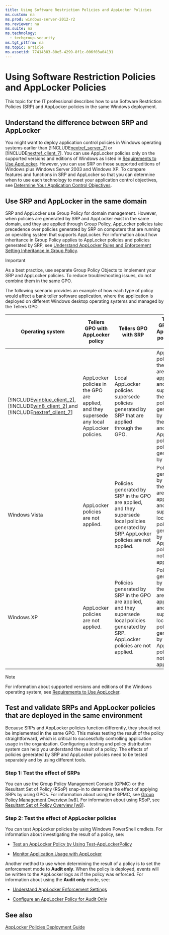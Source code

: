 ```yaml
---
title: Using Software Restriction Policies and AppLocker Policies
ms.custom: na
ms.prod: windows-server-2012-r2
ms.reviewer: na
ms.suite: na
ms.technology: 
  - techgroup-security
ms.tgt_pltfrm: na
ms.topic: article
ms.assetid: 77414383-80e5-4299-8f1c-006f03a04131
---
```

# Using Software Restriction Policies and AppLocker Policies
This topic for the IT professional describes how to use Software Restriction Policies \(SRP\) and AppLocker policies in the same Windows deployment.  
  
## Understand the difference between SRP and AppLocker  
You might want to deploy application control policies in Windows operating systems earlier than [!INCLUDE[nextref_server_7](../Token/nextref_server_7_md.md)] or [!INCLUDE[nextref_client_7](../Token/nextref_client_7_md.md)]. You can use AppLocker policies only on the supported versions and editions of Windows as listed in [Requirements to Use AppLocker](../Topic/Requirements-to-Use-AppLocker.md). However, you can use SRP on those supported editions of Windows plus Windows Server 2003 and Windows XP. To compare features and functions in SRP and AppLocker so that you can determine when to use each technology to meet your application control objectives, see [Determine Your Application Control Objectives](../Topic/Determine-Your-Application-Control-Objectives.md).  
  
## Use SRP and AppLocker in the same domain  
SRP and AppLocker use Group Policy for domain management. However, when policies are generated by SRP and AppLocker exist in the same domain, and they are applied through Group Policy, AppLocker policies take precedence over policies generated by SRP on computers that are running an operating system that supports AppLocker. For information about how inheritance in Group Policy applies to AppLocker policies and policies generated by SRP, see [Understand AppLocker Rules and Enforcement Setting Inheritance in Group Policy](../Topic/Understand-AppLocker-Rules-and-Enforcement-Setting-Inheritance-in-Group-Policy.md).  
  
> [!IMPORTANT]  
> As a best practice, use separate Group Policy Objects to implement your SRP and AppLocker policies. To reduce troubleshooting issues, do not combine them in the same GPO.  
  
The following scenario provides an example of how each type of policy would affect a bank teller software application, where the application is deployed on different Windows desktop operating systems and managed by the Tellers GPO.  
  
|Operating system|Tellers GPO with AppLocker policy|Tellers GPO with SRP|Tellers GPO with AppLocker policy and SRP|  
|--------------------|-------------------------------------|------------------------|---------------------------------------------|  
|[!INCLUDE[winblue_client_2](../Token/winblue_client_2_md.md)], [!INCLUDE[win8_client_2](../Token/win8_client_2_md.md)],and [!INCLUDE[nextref_client_7](../Token/nextref_client_7_md.md)]|AppLocker policies in the GPO are applied, and they supersede any local AppLocker policies.|Local AppLocker policies supersede policies generated by SRP that are applied through the GPO.|AppLocker policies in the GPO are applied, and they supersede the policies generated by SRP in the GPO and local AppLocker policies or policies generated by SRP.|  
|Windows Vista|AppLocker policies are not applied.|Policies generated by SRP in the GPO are applied, and they supersede local policies generated by SRP.AppLocker policies are not applied.|Policies generated by SRP in the GPO are applied, and they supersede local policies generated by SRP. AppLocker policies not applied.|  
|Windows XP|AppLocker policies are not applied.|Policies generated by SRP in the GPO are applied, and they supersede local policies generated by SRP. AppLocker policies are not applied.|Policies generated by SRP in the GPO are applied, and they supersede local policies generated by SRP. AppLocker policies not applied.|  
  
> [!NOTE]  
> For information about supported versions and editions of the Windows operating system, see [Requirements to Use AppLocker](../Topic/Requirements-to-Use-AppLocker.md).  
  
## Test and validate SRPs and AppLocker policies that are deployed in the same environment  
Because SRPs and AppLocker policies function differently, they should not be implemented in the same GPO. This makes testing the result of the policy straightforward, which is critical to successfully controlling application usage in the organization. Configuring a testing and policy distribution system can help you understand the result of a policy. The effects of policies generated by SRP and AppLocker policies need to be tested separately and by using different tools.  
  
### Step 1: Test the effect of SRPs  
You can use the Group Policy Management Console \(GPMC\) or the Resultant Set of Policy \(RSoP\) snap\-in to determine the effect of applying SRPs by using GPOs. For information about using the GPMC, see [Group Policy Management Overview \[w8\]](assetId:///187307c1-94b3-422b-bb7e-e14a8aa03bd3). For information about using RSoP, see [Resultant Set of Policy Overview \[w8\]](assetId:///ebc10f4e-f780-49d0-88a3-35aa0e187ccf).  
  
### Step 2: Test the effect of AppLocker policies  
You can test AppLocker policies by using Windows PowerShell cmdlets. For information about investigating the result of a policy, see:  
  
-   [Test an AppLocker Policy by Using Test-AppLockerPolicy](../Topic/Test-an-AppLocker-Policy-by-Using-Test-AppLockerPolicy.md)  
  
-   [Monitor Application Usage with AppLocker](../Topic/Monitor-Application-Usage-with-AppLocker.md)  
  
Another method to use when determining the result of a policy is to set the enforcement mode to **Audit only**. When the policy is deployed, events will be written to the AppLocker logs as if the policy was enforced. For information about using the **Audit only** mode, see:  
  
-   [Understand AppLocker Enforcement Settings](../Topic/Understand-AppLocker-Enforcement-Settings.md)  
  
-   [Configure an AppLocker Policy for Audit Only](../Topic/Configure-an-AppLocker-Policy-for-Audit-Only.md)  
  
## See also  
[AppLocker Policies Deployment Guide](../Topic/AppLocker-Policies-Deployment-Guide.md)  
  
